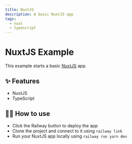 ```yaml
---
title: NuxtJS
description: A basic NuxtJS app
tags:
  - nuxt
  - typescript
---
```


# NuxtJS Example

This example starts a basic [NuxtJS](https://nuxtjs.org/) app.

## ✨ Features

- NuxtJS
- TypeScript

## 💁‍♀️ How to use

- Click the Railway button to deploy the app
- Clone the project and connect to it using `railway link`
- Run your NuxtJS app locally using `railway run yarn dev`
